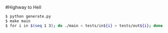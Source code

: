 #Highway to Hell

```bash
$ python generate.py
$ make main
$ for i in $(seq 1 3); do ./main < tests/in${i} > tests/out${i}; done
```